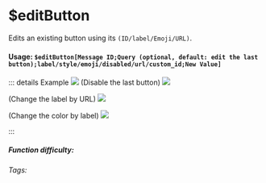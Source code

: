 # $editButton
Edits an existing button using its `(ID/label/Emoji/URL)`.

#### Usage: `$editButton[Message ID;Query (optional, default: edit the last button);label/style/emoji/disabled/url/custom_id;New Value]`

::: details Example
![](https://cdn.discordapp.com/attachments/914682255346118687/938564348102717440/unknown.jpeg)
(Disable the last button)
![](https://cdn.discordapp.com/attachments/914682255346118687/938568269349142538/Screenshot_20220202194114.jpg)

(Change the label by URL)
![](https://cdn.discordapp.com/attachments/914682255346118687/938568269818916864/Screenshot_20220202194404.jpg)

(Change the color by label)
![](https://cdn.discordapp.com/attachments/914682255346118687/938568270053789737/Screenshot_20220202194603.jpg)

:::


##### Function difficulty: <Badge type="warning" text="Medium" vertical="middle" /> 
###### Tags: <Badge type="tip" text="button" vertical="middle" /> <Badge type="tip" text="edit" vertical="middle" /> <Badge type="tip" text="interaction" vertical="middle" /> 